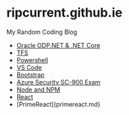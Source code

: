 # ripcurrent.github.ie
My Random Coding Blog

* [Oracle ODP.NET & .NET Core](OracleNETCore.md)
* [TFS](TFS.md)
* [Powershell](PowershellTips.md)
* [VS Code](vscode.md)
* [Bootstrap](bootstrap.md)
* [Azure Security SC-900 Exam](sc900.md)
* [Node and NPM](node.md)
* [React](react.md)
* [PrimeReact](primereact.md}
